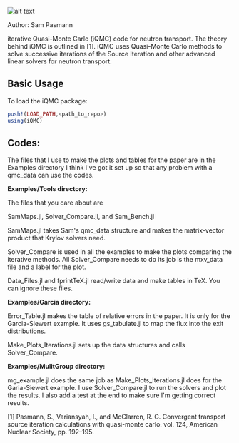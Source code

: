 ![alt text](https://raw.githubusercontent.com/spasmann/iQMC/main/post_process/figures/iQMC_logo_2.png)

Author: Sam Pasmann

iterative Quasi-Monte Carlo (iQMC) code for neutron transport.
The theory behind iQMC is outlined in [1]. iQMC uses Quasi-Monte Carlo 
methods to solve successive iterations of the Source Iteration and other advanced
linear solvers for neutron transport.
 
## Basic Usage 
To load the iQMC package:
```julia
push!(LOAD_PATH,<path_to_repo>)
using(iQMC)
```
## Codes: 

The files that I use to make the plots and tables for the paper are in the Examples directory
I think I've got it set up so that any problem with a qmc_data can use the codes.

__Examples/Tools directory:__

The files that you care about are

SamMaps.jl, Solver_Compare.jl, and Sam_Bench.jl

SamMaps.jl takes Sam's qmc_data structure and makes the matrix-vector
product that Krylov solvers need.

Solver_Compare is used in all the examples to make the plots comparing
the iterative methods. All Solver_Compare needs to do its job is the
mxv_data file and a label for the plot.

Data_Files.jl and fprintTeX.jl read/write data and make tables in TeX. You can
ignore these files.

__Examples/Garcia directory:__

Error_Table.jl makes the table of relative errors in the paper. It is
only for the Garcia-Siewert example. It uses gs_tabulate.jl to map the
flux into the exit distributions.

Make_Plots_Iterations.jl sets up the data structures and calls Solver_Compare.

__Examples/MulitGroup directory:__ 

mg_example.jl does the same job as
Make_Plots_Iterations.jl does for the Garia-Siewert example. I use
Solver_Compare.jl to run the solvers and plot the results. I also add
a test at the end to make sure I'm getting correct results.

[1] Pasmann, S., Variansyah, I., and McClarren, R. G. Convergent transport source iteration calculations with quasi-monte carlo. vol. 124, American Nuclear Society, pp. 192–195.

